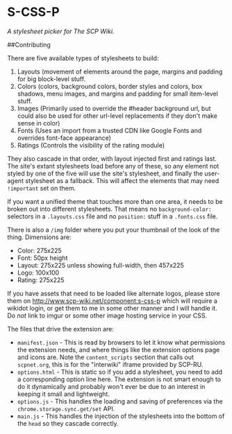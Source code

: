 # S-CSS-P
*A stylesheet picker for The SCP Wiki.*

##Contributing

There are five available types of stylesheets to build:

1. Layouts (movement of elements around the page, margins and padding for big block-level stuff.
2. Colors (colors, background colors, border styles and colors, box shadows, menu images, and margins and padding for small item-level stuff.
3. Images (Primarily used to override the #header background url, but could also be used for other url-level replacements if they don't make sense in color)
4. Fonts (Uses an import from a trusted CDN like Google Fonts and overrides font-face appearance)
5. Ratings (Controls the visibility of the rating module)

They also cascade in that order, with layout injected first and ratings last. The site's extant stylesheets load before any of these, so any element not styled by one of the five will use the site's stylesheet, and finally the user-agent stylesheet as a fallback. This will affect the elements that may need `!important` set on them.

If you want a unified theme that touches more than one area, it needs to be broken out into different stylesheets. That means no `background-color:` selectors in a `.layouts.css` file and no `position:` stuff in a `.fonts.css` file.

There is also a `/img` folder where you put your thumbnail of the look of the thing. Dimensions are:

* Color: 275x225
* Font: 50px height
* Layout: 275x225 unless showing full-width, then 457x225
* Logo: 100x100
* Rating: 275x225

If you have assets that need to be loaded like alternate logos, please store them on http://www.scp-wiki.net/component:s-css-p which will require a wikidot login, or get them to me in some other manner and I will handle it. Do *not* link to imgur or some other image hosting service in your CSS.

The files that drive the extension are:

* `manifest.json` - This is read by browsers to let it know what permissions the extension needs, and where things like the extension options page and icons are. Note the `content_scripts` section that calls out `scpnet.org`, this is for the "interwiki" iframe provided by SCP-RU.
* `options.html` - This is static so if you add a stylesheet, you need to add a corresponding option line here. The extension is not smart enough to do it dynamically and probably won't ever be due to an interest in keeping it small and lightweight.
* `options.js` - This handles the loading and saving of preferences via the `chrome.storage.sync.get/set` API.
* `main.js` - This handles the injection of the stylesheets into the bottom of the `head` so they cascade correctly.
